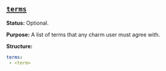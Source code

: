 <a href="#heading--terms"><h2 id="heading--terms">`terms`</h2></a>

**Status:** Optional.

**Purpose:** A list of terms that any charm user must agree with.

**Structure:**

```yaml
terms:
 - <term>
```

